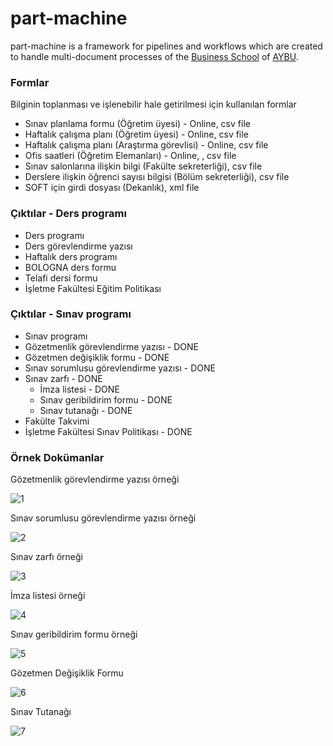 # part-machine

part-machine is a framework for pipelines and workflows which are created to handle multi-document processes of the [Business School](http://isletme.ybu.edu.tr) of [AYBU](http://ybu.edu.tr).

### Formlar

Bilginin toplanması ve işlenebilir hale getirilmesi için kullanılan formlar
* Sınav planlama formu (Öğretim üyesi) - Online, csv file
* Haftalık çalışma planı (Öğretim üyesi) - Online, csv file
* Haftalık çalışma planı (Araştırma görevlisi) - Online, csv file
* Ofis saatleri (Öğretim Elemanları) - Online, , csv file
* Sınav salonlarına ilişkin bilgi (Fakülte sekreterliği), csv file
* Derslere ilişkin öğrenci sayısı bilgisi (Bölüm sekreterliği), csv file
* SOFT için girdi dosyası (Dekanlık), xml file

### Çıktılar - Ders programı
* Ders programı
* Ders görevlendirme yazısı
* Haftalık ders programı
* BOLOGNA ders formu
* Telafi dersi formu
* İşletme Fakültesi Eğitim Politikası

### Çıktılar - Sınav programı
* Sınav programı
* Gözetmenlik görevlendirme yazısı - DONE
* Gözetmen değişiklik formu - DONE
* Sınav sorumlusu görevlendirme yazısı - DONE
* Sınav zarfı - DONE
  * İmza listesi - DONE
  * Sınav geribildirim formu - DONE
  * Sınav tutanağı - DONE
* Fakülte Takvimi
* İşletme Fakültesi Sınav Politikası - DONE

### Örnek Dokümanlar

Gözetmenlik görevlendirme yazısı örneği

![1](https://github.com/hkilter/part-machine/blob/master/img/gozetmenlik-gorevlendirme-yazisi.png?raw=true)

Sınav sorumlusu görevlendirme yazısı örneği

![2](https://github.com/hkilter/part-machine/blob/master/img/sinav-sorumlusu-gorevlendirme-yazisi.png?raw=true)

Sınav zarfı örneği

![3](https://github.com/hkilter/part-machine/blob/master/img/sinav-zarfi.png?raw=true)

İmza listesi örneği

![4](https://github.com/hkilter/part-machine/blob/master/img/imza-listesi.png?raw=true)

Sınav geribildirim formu örneği

![5](https://github.com/hkilter/part-machine/blob/master/img/sinav-geribildirim-formu.png?raw=true)

Gözetmen Değişiklik Formu

![6](https://github.com/hkilter/part-machine/blob/master/img/gozetmen-degisiklik-formu.png?raw=true)

Sınav Tutanağı

![7](https://github.com/hkilter/part-machine/blob/master/img/sinav-tutanagi.png?raw=true)